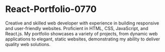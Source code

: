 # React-Portfolio-0770
Creative and skilled web developer with experience in building responsive and user-friendly websites. Proficient in HTML, CSS, JavaScript, and React.js. My portfolio showcases a variety of projects, from dynamic web applications to elegant, static websites, demonstrating my ability to deliver quality web solutions.
